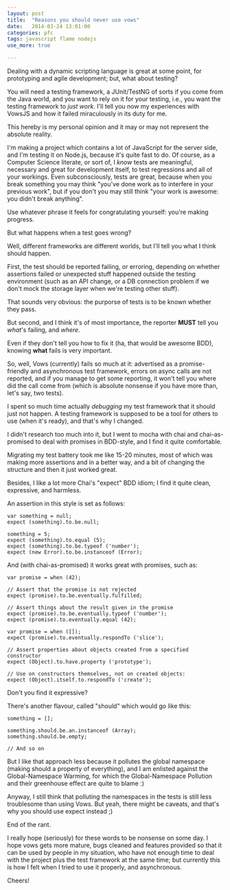 ```yaml
---
layout: post
title:  "Reasons you should never use vows"
date:   2014-03-24 13:01:00
categories: pfc
tags: javascript flame nodejs
use_more: true

---
```


Dealing with a dynamic scripting language is great at some point, for
prototyping and agile development; but, what about testing?

You will need a testing framework, a JUnit/TestNG of sorts if you come
from the Java world, and you want to rely on it for your testing,
i.e., you want the testing framework to *just work*. I'll tell you now
my experiences with VowsJS and how it failed miraculously in its duty
for me.

<!-- more -->

This hereby is my personal opinion and it may or may not represent the
absolute reality.

I'm making a project which contains a lot of JavaScript for the server
side, and I'm testing it on Node.js, because it's quite fast to do. Of
course, as a Computer Science literate, or sort of, I *know* tests are
meaningful, necessary and great for development itself, to test
regressions and all of your workings. Even subconsciously, tests are
great, because when you break something you may think "you've done
work as to interfere in your previous work", but if you don't you may
still think "your work is awesome: you didn't break anything".

Use whatever phrase it feels for congratulating yourself: you're
making progress.

But what happens when a test goes wrong?

Well, different frameworks are different worlds, but I'll tell you
what I think should happen.

First, the test should be reported failing, or erroring, depending on whether
assertions failed or unexpected stuff happened outside the testing
environment (such as an API change, or a DB connection problem if we
don't mock the storage layer when we're testing other stuff).

That sounds very obvious: the purporse of tests is to be known whether
they pass.

But second, and I think it's of most importance, the reporter **MUST**
tell you *what*'s failing, and *where*.

Even if they don't tell you how to fix it (ha, that would be awesome
BDD), knowing **what** fails is very important.

So, well, Vows (currently) fails so much at it: advertised as a
promise-friendly and asynchronous test framework, errors on async
calls are not reported, and if you manage to get some reporting, it
won't tell you where did the call come from (which is absolute
nonsense if you have more than, let's say, two tests).

I spent so much time actually *debugging* my test framework that it
should just not happen. A testing framework is supposed to be a tool
for others to use (when it's ready), and that's why I changed.

I didn't research too much into it, but I went to mocha with chai and
chai-as-promised to deal with promises in BDD-style, and I find it
quite comfortable.

Migrating my test battery took me like 15-20 minutes, most of which
was making more assertions and in a better way, and a bit of changing
the structure and then it just worked great.

Besides, I like a lot more Chai's "expect" BDD idiom; I find it quite
clean, expressive, and harmless.

An assertion in this style is set as follows:

    var something = null;
	expect (something).to.be.null;

	something = 5;
	expect (something).to.equal (5);
	expect (something).to.be.typeof ('number');
	expect (new Error).to.be.instanceof (Error);

And (with chai-as-promised) it works great with promises, such as:

	var promise = when (42);

	// Assert that the promise is not rejected
	expect (promise).to.be.eventually.fulfilled;

	// Assert things about the result given in the promise
	expect (promise).to.be.eventually.typeof ('number');
	expect (promise).to.eventually.equal (42);

	var promise = when ([]);
	expect (promise).to.eventually.respondTo ('slice');

	// Assert properties about objects created from a specified constructor
	expect (Object).to.have.property ('prototype');

    // Use on constructors themselves, not on created objects:
	expect (Object).itself.to.respondTo ('create');

Don't you find it expressive?

There's another flavour, called "should" which would go like this:

	something = [];

	something.should.be.an.instanceof (Array);
	something.should.be.empty;

	// And so on

But I like that approach less because it pollutes the global namespace
(making should a property of everything), and I am enlisted against
the Global-Namespace Warming, for which the Global-Namespace Pollution
and their greenhouse effect are quite to blame :)

Anyway, I still think that polluting the namespaces in the tests is
still less troublesome than using Vows. But yeah, there might be
caveats, and that's why you should use expect instead ;)

End of the rant.

I really hope (seriously) for these words to be nonsense on some
day. I hope vows gets more mature, bugs cleaned and features provided
so that it can be used by people in my situation, who have not enough
time to deal with the project plus the test framework at the same
time; but currently this is how I felt when I tried to use it
properly, and asynchronous.


Cheers!
